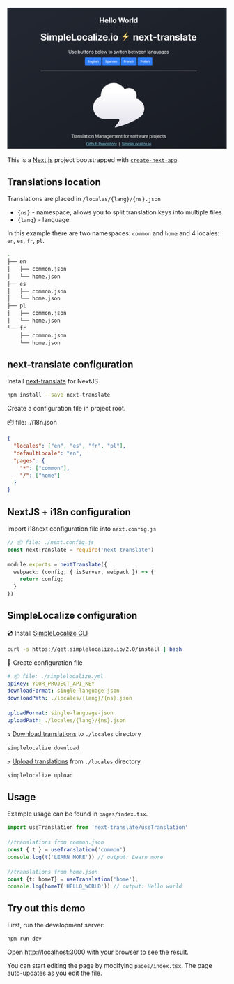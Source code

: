 ![next-i18next and SimpleLocalize example](screenshot.png)

This is a [Next.js](https://nextjs.org/) project bootstrapped with [`create-next-app`](https://github.com/vercel/next.js/tree/canary/packages/create-next-app).

## Translations location

Translations are placed in `/locales/{lang}/{ns}.json`

- `{ns}` - namespace, allows you to split translation keys into multiple files
- `{lang}` - language

In this example there are two namespaces: `common` and `home` and 4 locales: `en`, `es`, `fr`, `pl`.


```bash
.
├── en
│   ├── common.json
│   └── home.json
├── es
│   ├── common.json
│   └── home.json
├── pl
│   ├── common.json
│   └── home.json
└── fr
    ├── common.json
    └── home.json
```

## next-translate configuration

Install [next-translate](https://github.com/vinissimus/next-translate) for NextJS

```bash
npm install --save next-translate
```

Create a configuration file in project root.

📦 file: ./i18n.json
```json
{
  "locales": ["en", "es", "fr", "pl"],
  "defaultLocale": "en",
  "pages": {
    "*": ["common"],
    "/": ["home"]
  }
}

```

## NextJS + i18n configuration

Import i18next configuration file into `next.config.js`

```typescript
// 📦 file: ./next.config.js
const nextTranslate = require('next-translate')

module.exports = nextTranslate({
  webpack: (config, { isServer, webpack }) => {
    return config;
  }
})
```

## SimpleLocalize configuration

💿 Install [SimpleLocalize CLI](https://simplelocalize.io/docs/cli/get-started/)
```bash
curl -s https://get.simplelocalize.io/2.0/install | bash
```

🧷 Create configuration file

```yaml
# 📦 file: ./simplelocalize.yml
apiKey: YOUR_PROJECT_API_KEY
downloadFormat: single-language-json
downloadPath: ./locales/{lang}/{ns}.json

uploadFormat: single-language-json
uploadPath: ./locales/{lang}/{ns}.json
```

⤵️ [Download translations](https://simplelocalize.io/docs/cli/download-translations/) to `./locales` directory
```bash
simplelocalize download
```

⤴️ [Upload translations](https://simplelocalize.io/docs/cli/upload-translations/) from `./locales` directory
```bash
simplelocalize upload
```


## Usage

Example usage can be found in `pages/index.tsx`.

```typescript
import useTranslation from 'next-translate/useTranslation'

//translations from common.json
const { t } = useTranslation('common')
console.log(t('LEARN_MORE')) // output: Learn more

//translations from home.json
const {t: homeT} = useTranslation('home');
console.log(homeT('HELLO_WORLD')) // output: Hello world
```



## Try out this demo

First, run the development server:

```bash
npm run dev
```

Open [http://localhost:3000](http://localhost:3000) with your browser to see the result.

You can start editing the page by modifying `pages/index.tsx`. The page auto-updates as you edit the file.

